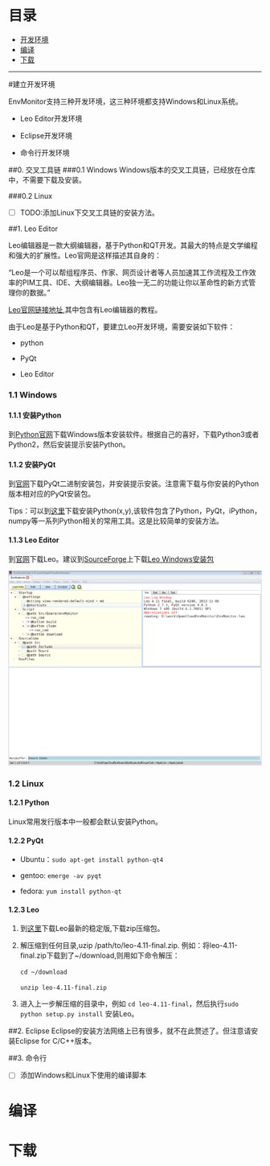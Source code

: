 **目录**
===============
- [开发环境](#建立开发环境)
- [编译](#编译)
- [下载](#下载)

-----------------------

#建立开发环境

EnvMonitor支持三种开发环境，这三种环境都支持Windows和Linux系统。

- Leo Editor开发环境

- Eclipse开发环境

- 命令行开发环境
  
##0. 交叉工具链
###0.1 Windows
Windows版本的交叉工具链，已经放在仓库中，不需要下载及安装。

###0.2 Linux
- [ ] TODO:添加Linux下交叉工具链的安装方法。

##1. Leo Editor

Leo编辑器是一款大纲编辑器，基于Python和QT开发。其最大的特点是文学编程和强大的扩展性。Leo官网是这样描述其自身的：
 
“Leo是一个可以帮组程序员、作家、网页设计者等人员加速其工作流程及工作效率的PIM工具、IDE、大纲编辑器。Leo独一无二的功能让你以革命性的新方式管理你的数据。”

[Leo官网链接地址](www.leoeditor.com),其中包含有Leo编辑器的教程。

由于Leo是基于Python和QT，要建立Leo开发环境，需要安装如下软件：

- python

- PyQt

- Leo Editor 

### 1.1 Windows
#### 1.1.1 安装Python

到[Python官网](https://www.python.org/downloads/)下载Windows版本安装软件。根据自己的喜好，下载Python3或者Python2，然后安装提示安装Python。


#### 1.1.2 安装PyQt
到[官网](http://www.riverbankcomputing.co.uk/software/pyqt/download)下载PyQt二进制安装包，并安装提示安装。注意需下载与你安装的Python版本相对应的PyQt安装包。

Tips：可以到[这里](http://www.mirrorservice.org/sites/pythonxy.com/)下载安装Python(x,y),该软件包含了Python，PyQt，iPython，numpy等一系列Python相关的常用工具。这是比较简单的安装方法。

#### 1.1.3 Leo Editor
到[官网](http://www.leoeditor.com/download.html)下载Leo。建议到[SourceForge](http://sourceforge.net/projects/leo/files/)上下载[Leo Windows安装包](http://sourceforge.net/projects/leo/files/Leo/4.11-final/LeoSetup-4.11-final.exe/download)



![leo截屏](./Doc/res/leo-screen.png)

### 1.2 Linux
#### 1.2.1 Python

Linux常用发行版本中一般都会默认安装Python。

#### 1.2.2 PyQt

- Ubuntu：`sudo apt-get install python-qt4`

- gentoo: `emerge -av pyqt`

- fedora: `yum install python-qt`

#### 1.2.3 Leo

1. 到[这里](http://sourceforge.net/projects/leo/files/Leo/)下载Leo最新的稳定版,下载zip压缩包。
2. 解压缩到任何目录,uzip /path/to/leo-4.11-final.zip. 例如：将leo-4.11-final.zip下载到了~/download,则用如下命令解压：

    `cd ~/download`
   
    `unzip leo-4.11-final.zip`
3. 进入上一步解压缩的目录中，例如 `cd leo-4.11-final`，然后执行`sudo python setup.py install` 安装Leo。

##2. Eclipse
Eclipse的安装方法网络上已有很多，就不在此赘述了。但注意请安装Eclipse for C/C++版本。


##3. 命令行

- [ ] 添加Windows和Linux下使用的编译脚本


# 编译

# 下载
